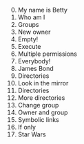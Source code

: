 0. My name is Betty
1. Who am I
2. Groups
3. New owner
4. Empty!
5. Execute
6. Multiple permissions
7. Everybody!
8. James Bond
11. Directories
10. Look in the mirror
11. Directories
12. More directories
13. Change group
14. Owner and group
15. Symbolic links
16. If only
17. Star Wars
